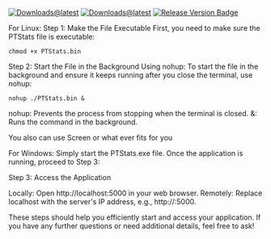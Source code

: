 
[![Downloads@latest](https://img.shields.io/github/downloads/Herb0002/PTStats/total?style=for-the-badge)](https://github.com/Herb0002/PTStats/releases/latest/download/PTStats.exe)
[![Downloads@latest](https://img.shields.io/github/downloads/Herb0002/PTStats/total?style=for-the-badge)](https://github.com/Herb0002/PTStats/releases/latest/download)
[![Release Version Badge](https://img.shields.io/github/v/release/Herb0002/PTStats?style=for-the-badge)](https://github.com/Herb0002/PTStats/releases) 

For Linux:
Step 1: Make the File Executable First, you need to make sure the PTStats file is executable:
```
chmod +x PTStats.bin
```
Step 2: Start the File in the Background Using nohup: To start the file in the background and ensure it keeps running after you close the terminal, use nohup:
```
nohup ./PTStats.bin &
```
nohup: Prevents the process from stopping when the terminal is closed. &: Runs the command in the background.

You also can use Screen or what ever fits for you

For Windows: 
Simply start the PTStats.exe file. Once the application is running, proceed to Step 3:

Step 3: Access the Application

Locally: Open http://localhost:5000 in your web browser. Remotely: Replace localhost with the server's IP address, e.g., http://:5000.

These steps should help you efficiently start and access your application. If you have any further questions or need additional details, feel free to ask!
